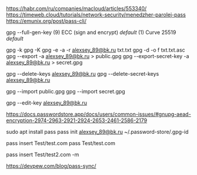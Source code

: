 https://habr.com/ru/companies/macloud/articles/553340/
https://timeweb.cloud/tutorials/network-security/menedzher-parolej-pass
https://emunix.org/post/pass-cli/


gpg --full-gen-key
(9) ECC (sign and encrypt) *default*
(1) Curve 25519 *default*

gpg -k
gpg -K
gpg -e -a -r alexsey_89@bk.ru txt.txt
gpg -d -o f txt.txt.asc
gpg --export -a alexsey_89@bk.ru > public.gpg
gpg --export-secret-key -a alexsey_89@bk.ru > secret.gpg

gpg --delete-keys alexsey_89@bk.ru
gpg --delete-secret-keys alexsey_89@bk.ru

gpg --import public.gpg
gpg --import secret.gpg

gpg --edit-key alexsey_89@bk.ru

https://docs.passwordstore.app/docs/users/common-issues/#gnupg-aead-encryption-2974-2963-2921-2924-2653-2461-2586-2179

sudo apt install pass
pass init alexsey_89@bk.ru
~/.password-store/.gpg-id

pass insert Test/test.com
pass Test/test.com

pass insert Test/test2.com -m

https://devpew.com/blog/pass-sync/


